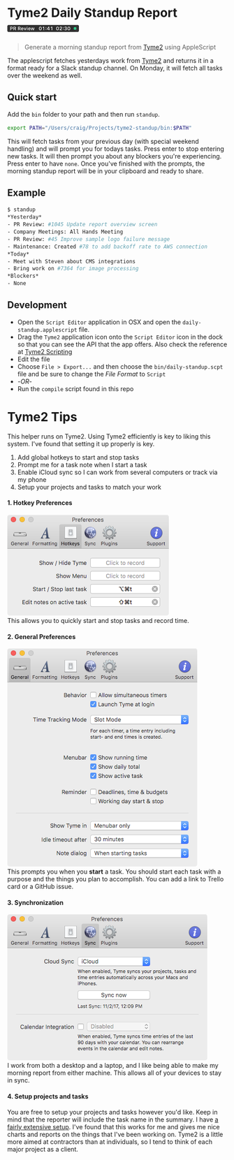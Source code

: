 Tyme2 Daily Standup Report ![sample ui](docs/sample.png)
===============================================================================
> Generate a morning standup report from [Tyme2][tyme2] using AppleScript

The applescript fetches yesterdays work from [Tyme2][tyme2] and returns it in
a format ready for a Slack standup channel. On Monday, it will fetch all tasks
over the weekend as well.

## Quick start

Add the `bin` folder to your path and then run `standup`.

```bash
export PATH="/Users/craig/Projects/tyme2-standup/bin:$PATH"
```
This will fetch tasks from your previous day (with special weekend handling) and
will prompt you for todays tasks. Press enter to stop entering new tasks. It
will then prompt you about any blockers you're experiencing. Press enter to have
`none`. Once you've finished with the prompts, the morning standup report will
be in your clipboard and ready to share.

## Example

```bash
$ standup
*Yesterday*
- PR Review: #1045 Update report overview screen
- Company Meetings: All Hands Meeting
- PR Review: #45 Improve sample logo failure message
- Maintenance: Created #78 to add backoff rate to AWS connection
*Today*
- Meet with Steven about CMS integrations
- Bring work on #7364 for image processing
*Blockers*
- None
```

## Development

* Open the `Script Editor` application in OSX and open the
  `daily-standup.applescript` file.
* Drag the `Tyme2` application icon onto the `Script Editor` icon in the dock
  so that you can see the API that the app offers. Also check the reference at
  [Tyme2 Scripting][scripting]
* Edit the file
* Choose `File > Export...` and then choose the `bin/daily-standup.scpt` file
  and be sure to change the *File Format* to `Script`
* -*OR*-
* Run the `compile` script found in this repo

# Tyme2 Tips
This helper runs on Tyme2. Using Tyme2 efficiently is key to liking this system.
I've found that setting it up properly is key.

1. Add global hotkeys to start and stop tasks
2. Prompt me for a task note when I start a task
3. Enable iCloud sync so I can work from several computers or track via my phone
4. Setup your projects and tasks to match your work

#### 1. Hotkey Preferences
![Hotkey Preferences](docs/hotkey-preferences.png)<br>
This allows you to quickly start and stop tasks and record time.

#### 2. General Preferences
![General Preferences](docs/general-preferences.png)<br>
This prompts you when you **start** a task. You should start each task with a
purpose and the things you plan to accomplish. You can add a link to Trello card
or a GitHub issue.

#### 3. Synchronization
![Enable iCloud Backup](docs/icloud-sync.png)<br>
I work from both a desktop and a laptop, and I like being able to make my
morning report from either machine. This allows all of your devices to stay in
sync.

#### 4. Setup projects and tasks
You are free to setup your projects and tasks however you'd like. Keep in mind
that the reporter will include the task name in the summary. I have [a fairly
extensive setup](docs/projects.png). I've found
that this works for me and gives me nice charts and reports on the things that
I've been working on. Tyme2 is a little more aimed at contractors than at
individuals, so I tend to think of each major project as a client.

[tyme2]: http://tyme-app.com/
[scripting]: https://www.tyme-app.com/en/scripting/
